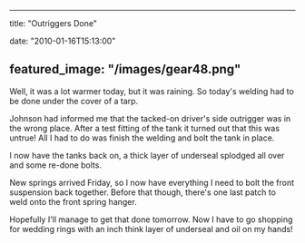 
---
title: "Outriggers Done"

date: "2010-01-16T15:13:00"

featured_image: "/images/gear48.png"
---


Well, it was a lot warmer today, but it was raining.  So today's welding had to be done under the cover of a tarp.

Johnson had informed me that the tacked-on driver's side outrigger was in the wrong place.  After a test fitting of the tank it turned out that this was untrue!  All I had to do was finish the welding and bolt the tank in place.

I now have the tanks back on, a thick layer of underseal splodged all over and some re-done bolts.

New springs arrived Friday, so I now have everything I need to bolt the front suspension back together.  Before that though, there's one last patch to weld onto the front spring hanger.

Hopefully I'll manage to get that done tomorrow.  Now I have to go shopping for wedding rings with an inch think layer of underseal and oil on my hands!